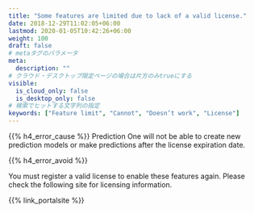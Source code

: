 ```yaml
---
title: "Some features are limited due to lack of a valid license."
date: 2018-12-29T11:02:05+06:00
lastmod: 2020-01-05T10:42:26+06:00
weight: 100
draft: false
# metaタグのパラメータ
meta:
  description: ""
# クラウド・デスクトップ限定ページの場合は片方のみtrueにする
visible:
  is_cloud_only: false
  is_desktop_only: false
# 検索でヒットする文字列の指定
keywords: ["Feature limit", "Cannot", "Doesn’t work", "License"]
---
```


{{% h4_error_cause %}}
Prediction One will not be able to create new prediction models or make predictions after the license expiration date.

{{% h4_error_avoid %}}

You must register a valid license to enable these features again.
Please check the following site for licensing information.

{{% link_portalsite %}}
